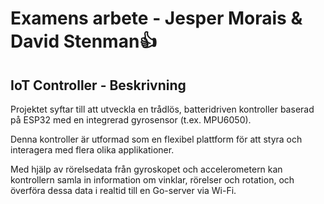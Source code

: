 # Examens arbete - Jesper Morais & David Stenman👍

## IoT Controller - **Beskrivning**

Projektet syftar till att utveckla en trådlös, batteridriven kontroller baserad på ESP32 med en integrerad gyrosensor (t.ex. MPU6050).

Denna kontroller är utformad som en flexibel plattform för att styra och interagera med flera olika applikationer. 

Med hjälp av rörelsedata från gyroskopet och accelerometern kan kontrollern samla in information om vinklar, rörelser och rotation, och överföra dessa data i realtid till en Go-server via Wi-Fi.